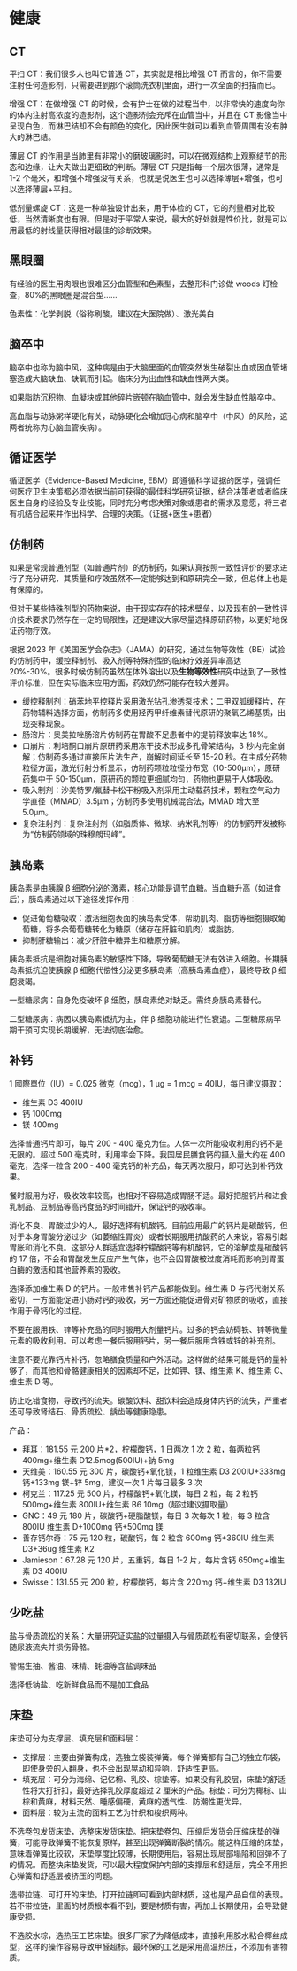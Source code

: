 # 健康

## CT

平扫 CT：我们很多人也叫它普通 CT，其实就是相比增强 CT 而言的，你不需要注射任何造影剂，只需要进到那个滚筒洗衣机里面，进行一次全面的扫描而已。

增强 CT：在做增强 CT 的时候，会有护士在做的过程当中，以非常快的速度向你的体内注射高浓度的造影剂，这个造影剂会充斥在血管当中，并且在 CT 影像当中呈现白色，而淋巴结却不会有颜色的变化，因此医生就可以看到血管周围有没有肿大的淋巴结。

薄层 CT 的作用是当肺里有非常小的磨玻璃影时，可以在微观结构上观察结节的形态和边缘，让大夫做出更细致的判断。薄层 CT 只是指每一个层次很薄，通常是 1-2 个毫米，和增强不增强没有关系，也就是说医生也可以选择薄层+增强，也可以选择薄层+平扫。

低剂量螺旋 CT：这是一种单独设计出来，用于体检的 CT，它的剂量相对比较低，当然清晰度也有限。但是对于平常人来说，最大的好处就是性价比，就是可以用最低的射线量获得相对最佳的诊断效果。

## 黑眼圈

有经验的医生用肉眼也很难区分血管型和色素型，去整形科门诊做 woods 灯检查，80%的黑眼圈是混合型……

色素性：化学剥脱（俗称刷酸，建议在大医院做）、激光美白

## 脑卒中

脑卒中也称为脑中风，这种病是由于大脑里面的血管突然发生破裂出血或因血管堵塞造成大脑缺血、缺氧而引起。临床分为出血性和缺血性两大类。

如果脂肪沉积物、血凝块或其他碎片嵌顿在脑血管中，就会发生缺血性脑卒中。

高血脂与动脉粥样硬化有关，动脉硬化会增加冠心病和脑卒中（中风）的风险，这两者统称为心脑血管疾病）。

## 循证医学

循证医学（Evidence-Based Medicine, EBM）即遵循科学证据的医学，强调任何医疗卫生决策都必须依据当前可获得的最佳科学研究证据，结合决策者或者临床医生自身的经验及专业技能，同时充分考虑决策对象或患者的需求及意愿，将三者有机结合起来并作出科学、合理的决策。（证据+医生+患者）

## 仿制药

如果是常规普通剂型（如普通片剂）的仿制药，如果认真按照一致性评价的要求进行了充分研究，其质量和疗效虽然不一定能够达到和原研完全一致，但总体上也是有保障的。

但对于某些特殊剂型的药物来说，由于现实存在的技术壁垒，以及现有的一致性评价技术要求仍然存在一定的局限性，还是建议大家尽量选择原研药物，以更好地保证药物疗效。

根据 2023 年《美国医学会杂志》（JAMA）的研究，通过生物等效性（BE）试验的仿制药中，缓控释制剂、吸入剂等特殊剂型的临床疗效差异率高达 20%-30%。很多时候仿制药虽然在体外溶出以及**生物等效性**研究中达到了一致性评价标准，但在实际临床应用方面，药效仍然可能存在较大差异。

- 缓控释制剂：硝苯地平控释片采用激光钻孔渗透泵技术；二甲双胍缓释片，在药物辅料选择方面，仿制药多使用羟丙甲纤维素替代原研的聚氧乙烯基质，出现突释现象。
- 肠溶片：奥美拉唑肠溶片仿制药在胃酸不足患者中的提前释放率达 18%。
- 口崩片：利培酮口崩片原研药采用冻干技术形成多孔骨架结构，3 秒内完全崩解；仿制药多通过直接压片法生产，崩解时间延长至 15-20 秒。在主成分药物粒径方面，激光衍射分析显示，仿制药颗粒粒径分布宽（10-500μm），原研药集中于 50-150μm，原研药的颗粒更细腻均匀，药物也更易于人体吸收。
- 吸入制剂：沙美特罗/氟替卡松干粉吸入剂采用主动载药技术，颗粒空气动力学直径（MMAD）3.5μm；仿制药多使用机械混合法，MMAD 增大至 5.0μm。
- 复杂注射剂：复杂注射剂（如脂质体、微球、纳米乳剂等）的仿制药开发被称为“仿制药领域的珠穆朗玛峰”。

## 胰岛素

胰岛素是由胰腺 β 细胞分泌的激素，核心功能是调节血糖。当血糖升高（如进食后），胰岛素通过以下途径发挥作用：

- 促进葡萄糖吸收：激活细胞表面的胰岛素受体，帮助肌肉、脂肪等细胞摄取葡萄糖，将多余葡萄糖转化为糖原（储存在肝脏和肌肉）或脂肪。
- 抑制肝糖输出：减少肝脏中糖异生和糖原分解。

胰岛素抵抗是细胞对胰岛素的敏感性下降，导致葡萄糖无法有效进入细胞。长期胰岛素抵抗迫使胰腺 β 细胞代偿性分泌更多胰岛素（高胰岛素血症），最终导致 β 细胞衰竭。

一型糖尿病：自身免疫破坏 β 细胞，胰岛素绝对缺乏。需终身胰岛素替代。

二型糖尿病：病因以胰岛素抵抗为主，伴 β 细胞功能进行性衰退。二型糖尿病早期干预可实现长期缓解，无法彻底治愈。

## 补钙

1 國際單位（IU）= 0.025 微克（mcg），1 μg = 1 mcg = 40IU，每日建议摄取：

- 维生素 D3 400IU
- 钙 1000mg
- 镁 400mg

选择普通钙片即可，每片 200 - 400 毫克为佳。人体一次所能吸收利用的钙不是无限的。超过 500 毫克时，利用率会下降。我国居民膳食钙的摄入量大约在 400 毫克，选择一粒含 200 - 400 毫克钙的补充品，每天两次服用，即可达到补钙效果。

餐时服用为好，吸收效率较高，也相对不容易造成胃肠不适。最好把服钙片和进食乳制品、豆制品等高钙食品的时间错开，保证钙的吸收率。

消化不良、胃酸过少的人，最好选择有机酸钙。目前应用最广的钙片是碳酸钙，但对于本身胃酸分泌过少（如萎缩性胃炎）或者长期服用抗酸药的人来说，容易引起胃胀和消化不良。这部分人群适宜选择柠檬酸钙等有机酸钙，它的溶解度是碳酸钙的 17 倍，不会和胃酸发生反应产生气体，也不会因胃酸被过度消耗而影响到胃蛋白酶的激活和其他营养素的吸收。

选择添加维生素 D 的钙片。一般市售补钙产品都能做到。维生素 D 与钙代谢关系密切，一方面能促进小肠对钙的吸收，另一方面还能促进骨对矿物质的吸收，直接作用于骨钙化的过程。

不要在服用铁、锌等补充品的同时服用大剂量钙片。过多的钙会妨碍铁、锌等微量元素的吸收利用。可以考虑一餐后服用钙片，另一餐后服用含铁或锌的补充剂。

注意不要光靠钙片补钙，忽略膳食质量和户外活动。这样做的结果可能是钙的量补够了，而其他和骨骼健康相关的因素却不足，比如钾、镁、维生素 K、维生素 C、维生素 D 等。

防止吃错食物，导致钙的流失。碳酸饮料、甜饮料会造成身体内钙的流失，严重者还可导致肾结石、骨质疏松、龋齿等健康隐患。

产品：

- 拜耳：181.55 元 200 片\*2，柠檬酸钙，1 日两次 1 次 2 粒，每两粒钙 400mg+维生素 D12.5mcg(500IU)+钠 5mg
- 天维美：160.55 元 300 片，碳酸钙+氧化镁，1 粒维生素 D3 200IU+333mg 钙+133mg 镁+锌 5mg，建议一次 1 片每日最多 3 次
- 柯克兰：117.25 元 500 片，柠檬酸钙+氧化镁，每日 2 粒，每 2 粒钙 500mg+维生素 800IU+维生素 B6 10mg（超过建议摄取量）
- GNC：49 元 180 片，碳酸钙+硬脂酸镁，每日 3 次每次 1 粒，每 3 粒含 800IU 维生素 D+1000mg 钙+500mg 镁
- 善存钙尔奇：75 元 120 粒，碳酸钙，每 2 粒含 600mg 钙+360IU 维生素 D3+36ug 维生素 K2
- Jamieson：67.28 元 120 片，五重钙，每日 1-2 片，每片含钙 650mg+维生素 D3 400IU
- Swisse：131.55 元 200 粒，柠檬酸钙，每片含 220mg 钙+维生素 D3 132IU

## 少吃盐

盐与骨质疏松的关系：大量研究证实盐的过量摄入与骨质疏松有密切联系，会使钙随尿液流失并损伤骨骼。

警惕生抽、酱油、味精、蚝油等含盐调味品

选择低钠盐、吃新鲜食品而不是加工食品

## 床垫

床垫可分为支撑层、填充层和面料层：

- 支撑层：主要由弹簧构成，选独立袋装弹簧。每个弹簧都有自己的独立布袋，即使身旁的人翻身，也不会出现晃动和异响，舒适性更高。
- 填充层：可分为海绵、记忆棉、乳胶、棕垫等。如果没有乳胶层，床垫的舒适性将大打折扣，最好选择乳胶厚度超过 2 厘米的产品。棕垫：可分为椰棕、山棕和黄麻，材料天然、睡感偏硬，黄麻的透气性、防潮性更优异。
- 面料层：较为主流的面料工艺为针织和梭织两种。

不选卷包发货床垫，选整床发货床垫。把床垫卷包、压缩后发货会压缩床垫的弹簧，可能导致弹簧不能恢复原样，甚至出现弹簧断裂的情况。能这样压缩的床垫，意味着弹簧比较软，床垫厚度比较薄，长期使用后，容易出现局部塌陷和回弹不了的情况。而整块床垫发货，可以最大程度保护内部的支撑层和舒适层，完全不用担心弹簧和舒适层被挤压的问题。

选带拉链、可打开的床垫。打开拉链即可看到内部材质，这也是产品自信的表现。若不带拉链，里面的材质根本看不到，要是材质有害，再加上长期使用，会导致健康受损。

不选胶水棕，选热压工艺床垫。很多厂家了为降低成本，直接利用胶水粘合椰丝成型，这样的操作容易导致甲醛超标。最环保的工艺是采用高温热压，不添加有害物质。
